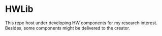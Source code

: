 # HWLib
This repo host under developing HW components for my research interest. Besides, some components might be delivered to the creator.
